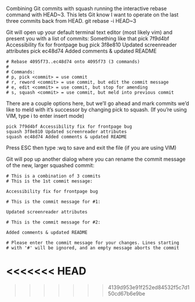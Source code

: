 Combining Git commits with squash
running the interactive rebase command with HEAD~3. This lets Git know I want to operate on the last three commits back from HEAD.
git rebase -i HEAD~3

Git will open up your default terminal text editor (most likely vim) and present you with a list of commits:
Something like that
    pick 7f9d4bf Accessibility fix for frontpage bug
    pick 3f8e810 Updated screenreader attributes
    pick ec48d74 Added comments & updated README

    # Rebase 4095f73..ec48d74 onto 4095f73 (3 commands)
    #
    # Commands:
    # p, pick <commit> = use commit
    # r, reword <commit> = use commit, but edit the commit message
    # e, edit <commit> = use commit, but stop for amending
    # s, squash <commit> = use commit, but meld into previous commit

There are a couple options here, but we’ll go ahead and mark commits we’d like to meld with it’s successor by changing pick to squash. (If you’re using VIM, type i to enter insert mode)

    pick 7f9d4bf Accessibility fix for frontpage bug
    squash 3f8e810 Updated screenreader attributes
    squash ec48d74 Added comments & updated README
Press ESC then type :wq to save and exit the file (if you are using VIM)

Git will pop up another dialog where you can rename the commit message of the new, larger squashed commit:

    # This is a combination of 3 commits
    # This is the 1st commit message:

    Accessibility fix for frontpage bug

    # This is the commit message for #1:

    Updated screenreader attributes

    # This is the commit message for #2:

    Added comments & updated README

    # Please enter the commit message for your changes. Lines starting
    # with '#' will be ignored, and an empty message aborts the commit
<<<<<<< HEAD
=======
    
>>>>>>> 4139d953e91f252ed84532f5c7d150cd67b6e9be
